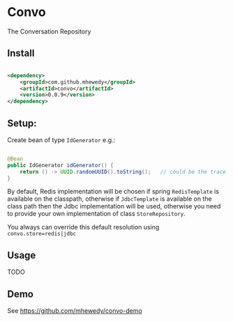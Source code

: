 # Convo

The Conversation Repository

## Install

```xml

<dependency>
    <groupId>com.github.mhewedy</groupId>
    <artifactId>convo</artifactId>
    <version>0.0.9</version>
</dependency>
```

## Setup:

Create bean of type `IdGenerator` e.g.:

```java

@Bean
public IdGenerator idGenerator() {
    return () -> UUID.randomUUID().toString();   // could be the trace id or correlation id or request id, etc ...
}
```

By default, Redis implementation will be chosen if spring `RedisTemplate` is available on the classpath,
otherwise if `JdbcTemplate` is available on the class path then the Jdbc implementation will be used,
otherwise you need to provide your own implementation of class `StoreRepository`.

You always can override this default resolution using `convo.store=redis|jdbc`


## Usage
TODO

## Demo
See https://github.com/mhewedy/convo-demo
